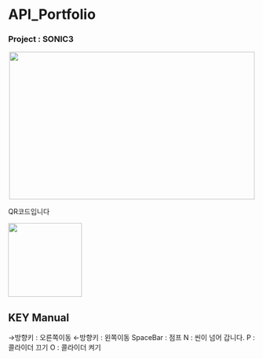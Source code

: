 # API_Portfolio

### Project : SONIC3
<p align="center"><img src="https://github.com/Rhojingoo/Sonic3_jk/assets/125935035/6280f4ed-72d0-4c44-bf83-b567b59dbbbb" height="300px" width="500px"></p>

QR코드입니다
<p align="left"><img src="https://github.com/Rhojingoo/Sonic3_jk/assets/125935035/b50c1abc-accc-4350-9626-3e1b06ff111f" height="150px" width="150px"></p>


## KEY Manual
→방향키 : 오른쪽이동
←방향키 : 왼쪽이동
SpaceBar : 점프
N : 씬이 넘어 갑니다.
P : 콜라이더 끄기
O : 콜라이더 켜기



